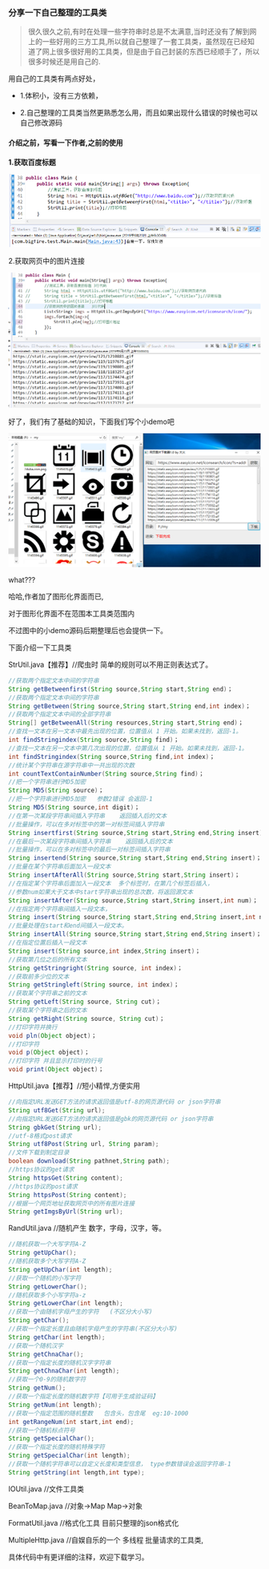 



### 分享一下自己整理的工具类

> 很久很久之前,有时在处理一些字符串时总是不太满意,当时还没有了解到网上的一些好用的三方工具,所以就自己整理了一套工具类，虽然现在已经知道了网上很多很好用的工具类，但是由于自己封装的东西已经顺手了，所以很多时候还是用自己的.

用自己的工具类有两点好处，

* 1.体积小，没有三方依赖，

* 2.自己整理的工具类当然更熟悉怎么用，而且如果出现什么错误的时候也可以自己修改源码

#### 介绍之前，写看一下作者,之前的使用

**1.获取百度标题**

![title](https://github.com/dahuoyzs/bigfireUtil/blob/master/img/title.png?raw=true)

2.获取网页中的图片连接

![getImgs](https://github.com/dahuoyzs/bigfireUtil/blob/master/img/getImgs.png?raw=true)



好了，我们有了基础的知识，下面我们写个小demo吧

![imgdownload](https://github.com/dahuoyzs/bigfireUtil/blob/master/img/imgdownload.png?raw=true)

what???

哈哈,作者加了图形化界面而已,

对于图形化界面不在范围本工具类范围内

不过图中的小demo源码后期整理后也会提供一下。



下面介绍一下工具类

StrUtil.java【推荐】//爬虫时 简单的规则可以不用正则表达式了。

```java
//获取两个指定文本中间的字符串
String getBetweenfirst(String source,String start,String end)；
//获取两个指定文本中间的字符串
String getBetween(String source,String start,String end,int index)；
//获取两个指定文本中间的全部字符串
String[] getBetweenAll(String resources,String start,String end)；
//查找一文本在另一文本中最先出现的位置，位置值从 1 开始。如果未找到，返回-1。
int findStringindex(String source,String find)；
//查找一文本在另一文本中第几次出现的位置，位置值从 1 开始。如果未找到，返回-1。
int findStringindex(String source,String find,int index)；
//统计某个字符串在源字符串中一共出现的次数
int countTextContainNumber(String source,String find)；
//把一个字符串进行MD5加密
String MD5(String source)；
//把一个字符串进行MD5加密   参数2错误 会返回-1
String MD5(String source,int digit)；
//在第一次某段字符串间插入字符串    返回插入后的文本
//批量操作，可以在多对标签中的第一对标签间插入字符串
String insertfirst(String source,String start,String end,String insert)；
//在最后一次某段字符串间插入字符串    返回插入后的文本
//批量操作，可以在多对标签中的最后一对标签间插入字符串
String insertend(String source,String start,String end,String insert)；
//批量在某个字符串后面加入一段文本
String insertAfterAll(String source,String start,String insert)；
//在指定某个字符串后面加入一段文本  多个标签时，在第几个标签后插入，
//参数num如果大于文本中start字符串出现的总次数，将返回源文本
String insertAfter(String source,String start,String insert,int num)；
//在指定两个字符串间插入一段文本，
String insert(String source,String start,String end,String insert,int num)；
//批量处理在start和end间插入一段文本。
String insertAll(String source,String start,String end,String insert)；
//在指定位置后插入一段文本
String insert(String source,int index,String insert)；
//获取第几位之后的所有文本
String getStringright(String source, int index)；
//获取前多少位的文本
String getStringleft(String source, int index)；
//获取某个字符串之前的文本
String getLeft(String source, String cut)；
//获取某个字符串之后的文本
String getRight(String source, String cut)；
//打印字符并换行
void pln(Object object)；
//打印字符
void p(Object object)；
//打印字符 并且显示打印时的行号
void print(Object object)；
```

HttpUtil.java【推荐】//短小精悍,方便实用

```java
//向指定URL发送GET方法的请求返回值是utf-8的网页源代码 or json字符串
String utf8Get(String url);
//向指定URL发送GET方法的请求返回值是gbk的网页源代码 or json字符串
String gbkGet(String url);
//utf-8格式post请求
String utf8Post(String url, String param);
//文件下载到制定目录
boolean download(String pathnet,String path);
//https协议的get请求
String httpsGet(String content);
//https协议的post请求
String httpsPost(String content);
//根据一个网页地址获取网页中的所有图片连接
String getImgsByUrl(String url);
```

RandUtil.java			//随机产生   数字，字母，汉字，等。

```java
//随机获取一个大写字符A-Z
String getUpChar();
//随机获取多个大写字符A-Z
String getUpChar(int length);
//获取一个随机的小写字符
String getLowerChar();
//随机获取多个小写字符a-z
String getLowerChar(int length);
//获取一个由随机字母产生的字符   (不区分大小写)
String getChar();
//获取一个指定长度且由随机字母产生的字符串(不区分大小写)
String getChar(int length);
//获取一个随机汉字
String getChnaChar();
//获取一个指定长度的随机汉字字符串
String getChnaChar(int length);
//获取一个0-9的随机数字符
String getNum();
//获取一个指定长度的随机数字符【可用于生成验证码】
String getNum(int length);
//获取一个指定范围的随机整数   包含头，包含尾  eg:10-1000
int getRangeNum(int start,int end);
//获取一个随机标点符号
String getSpecialChar();
//获取一个指定长度的随机特殊字符
String getSpecialChar(int length);
//获取一个随机字符串可以自定义长度和类型信息， type参数错误会返回字符串-1
String getString(int length,int type);

```

IOUtil.java 					  //文件工具类   

BeanToMap.java			//对象->Map     	Map->对象

FormatUtil.java			  //格式化工具		目前只整理的json格式化

MultipleHttp.java			//自娱自乐的一个 多线程 批量请求的工具类,



具体代码中有更详细的注释，欢迎下载学习。









